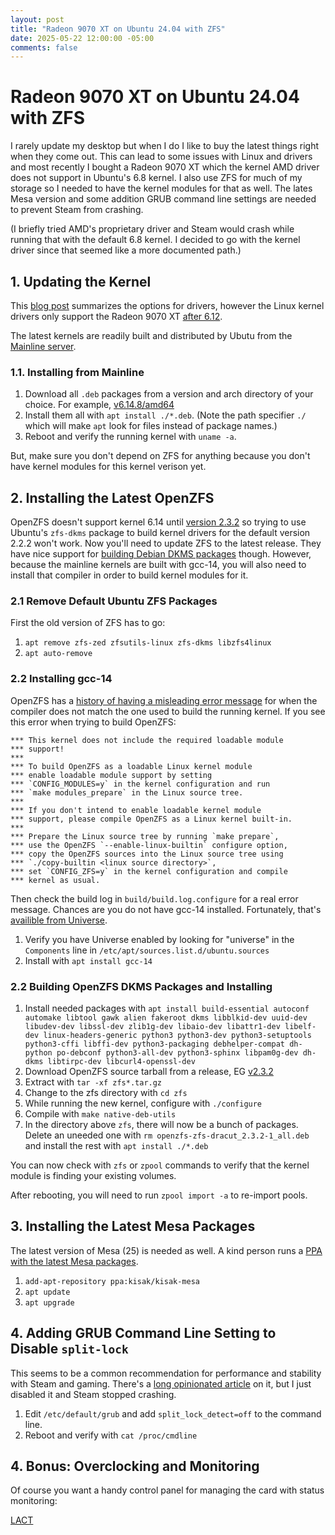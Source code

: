 ```yaml
---
layout: post
title: "Radeon 9070 XT on Ubuntu 24.04 with ZFS"
date: 2025-05-22 12:00:00 -05:00
comments: false
---
```

# Radeon 9070 XT on Ubuntu 24.04 with ZFS

I rarely update my desktop but when I do I like to buy the latest things right when they come out.
This can lead to some issues with Linux and drivers and most recently I bought a Radeon 9070 XT which the kernel AMD driver does not support in Ubuntu's 6.8 kernel. I also use ZFS for much of my storage so I needed to have the kernel modules for that as well. The lates Mesa version and some addition GRUB command line settings are needed to prevent Steam from crashing.

(I briefly tried AMD's proprietary driver and Steam would crash while running that with the default 6.8 kernel. I decided to go with the kernel driver since that seemed like a more documented path.)

## 1. Updating the Kernel

This [blog post](https://idroot.us/install-amd-radeon-driver-ubuntu-24-04/) summarizes the options for drivers, however the Linux kernel drivers only support the Radeon 9070 XT [after 6.12](https://www.phoronix.com/review/amd-radeon-rx9070-linux).

The latest kernels are readily built and distributed by Ubutu from the [Mainline server](https://kernel.ubuntu.com/mainline/). 

### 1.1. Installing from Mainline

1. Download all `.deb` packages from a version and arch directory of your choice. For example, [v6.14.8/amd64](https://kernel.ubuntu.com/mainline/v6.14.8/amd64/)
1. Install them all with `apt install ./*.deb`. 
(Note the path specifier `./` which will make `apt` look for files instead of package names.)
1. Reboot and verify the running kernel with `uname -a`.

But, make sure you don't depend on ZFS for anything because you don't have kernel modules for this kernel verison yet.

## 2. Installing the Latest OpenZFS

OpenZFS doesn't support kernel 6.14 until [version 2.3.2](https://github.com/openzfs/zfs/releases/tag/zfs-2.3.2) so trying to use Ubuntu's `zfs-dkms` package to build kernel drivers for the default version 2.2.2 won't work.
Now you'll need to update ZFS to the latest release.
They have nice support for [building Debian DKMS packages](https://openzfs.github.io/openzfs-docs/Developer%20Resources/Custom%20Packages.html#dkms) though.
However, because the mainline kernels are built with gcc-14, you will also need to install that compiler in order to build kernel modules for it.

### 2.1 Remove Default Ubuntu ZFS Packages

First the old version of ZFS has to go:

1. `apt remove zfs-zed zfsutils-linux zfs-dkms libzfs4linux`
1. `apt auto-remove`

### 2.2 Installing gcc-14

OpenZFS has a [history of having a misleading error message](https://github.com/openzfs/zfs/issues/10832) for when the compiler does not match the one used to build the running kernel.
If you see this error when trying to build OpenZFS:

```
*** This kernel does not include the required loadable module
*** support!
***
*** To build OpenZFS as a loadable Linux kernel module
*** enable loadable module support by setting
*** `CONFIG_MODULES=y` in the kernel configuration and run
*** `make modules_prepare` in the Linux source tree.
***
*** If you don't intend to enable loadable kernel module
*** support, please compile OpenZFS as a Linux kernel built-in.
***
*** Prepare the Linux source tree by running `make prepare`,
*** use the OpenZFS `--enable-linux-builtin` configure option,
*** copy the OpenZFS sources into the Linux source tree using
*** `./copy-builtin <linux source directory>`,
*** set `CONFIG_ZFS=y` in the kernel configuration and compile
*** kernel as usual.
```

Then check the build log in `build/build.log.configure` for a real error message.
Chances are you do not have gcc-14 installed.
Fortunately, that's [availible from Universe](https://www.baeldung.com/linux/gnu-compiler-collection-ubuntu-installation).

1. Verify you have Universe enabled by looking for "universe" in the `Components` line in `/etc/apt/sources.list.d/ubuntu.sources`
1. Install with `apt install gcc-14`

### 2.2 Building OpenZFS DKMS Packages and Installing

1. Install needed packages with
`apt install build-essential autoconf automake libtool gawk alien fakeroot dkms libblkid-dev uuid-dev libudev-dev libssl-dev zlib1g-dev libaio-dev libattr1-dev libelf-dev linux-headers-generic python3 python3-dev python3-setuptools python3-cffi libffi-dev python3-packaging debhelper-compat dh-python po-debconf python3-all-dev python3-sphinx libpam0g-dev dh-dkms libtirpc-dev libcurl4-openssl-dev`
1. Download OpenZFS source tarball from a release, EG [v2.3.2](https://github.com/openzfs/zfs/releases/tag/zfs-2.3.2)
1. Extract with `tar -xf zfs*.tar.gz`
1. Change to the zfs directory with `cd zfs`
1. While running the new kernel, configure with `./configure`
1. Compile with `make native-deb-utils`
1. In the directory above `zfs`, there will now be a bunch of packages.
Delete an uneeded one with `rm openzfs-zfs-dracut_2.3.2-1_all.deb` and install the rest with `apt install ./*.deb`

You can now check with `zfs` or `zpool` commands to verify that the kernel module is finding your existing volumes.

After rebooting, you will need to run `zpool import -a` to re-import pools.

## 3. Installing the Latest Mesa Packages

The latest version of Mesa (25) is needed as well.
A kind person runs a [PPA with the latest Mesa packages](https://launchpad.net/~kisak/+archive/ubuntu/kisak-mesa).

1. `add-apt-repository ppa:kisak/kisak-mesa`
1. `apt update`
1. `apt upgrade`

## 4. Adding GRUB Command Line Setting to Disable `split-lock`

This seems to be a common recommendation for performance and stability with Steam and gaming.
There's a [long opinionated article](https://lwn.net/Articles/911219/) on it, but I just disabled it and Steam stopped crashing.

1. Edit `/etc/default/grub` and add `split_lock_detect=off` to the command line.
1. Reboot and verify with `cat /proc/cmdline`

## 4. Bonus: Overclocking and Monitoring

Of course you want a handy control panel for managing the card with status monitoring:

[LACT](https://github.com/ilya-zlobintsev/LACT)